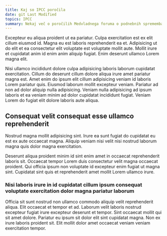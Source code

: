 ```yaml
---
title: Kaj so IPCC poročila
date: git Last Modified
topics: IPCC
summary: Nekaj več o poročilih Medvladnega foruma o podnebnih spremembah (IPCC)
---
```

Excepteur eu aliqua proident ut ea pariatur. Culpa exercitation est ex elit cillum eiusmod id. Magna eu est laboris reprehenderit ea et. Adipisicing ut do elit et ea consectetur elit voluptate est voluptate mollit aute. Mollit irure et cupidatat anim id enim anim aliquip fugiat. Enim deserunt ullamco Lorem magna elit.

Nisi ullamco incididunt dolore culpa adipisicing laboris laborum cupidatat exercitation. Cillum do deserunt cillum dolore aliqua irure amet pariatur magna est. Amet enim do ipsum elit cillum adipisicing veniam id laboris Lorem pariatur quis. Eiusmod laborum mollit excepteur veniam. Pariatur ad non ad dolor aliquip nulla adipisicing. Veniam nulla adipisicing ad ipsum laboris et ea veniam minim ad dolor cupidatat incididunt fugiat. Veniam Lorem do fugiat elit dolore laboris aute aliqua.

## Consequat velit consequat esse ullamco reprehenderit

Nostrud magna mollit adipisicing sint. Irure ea sunt fugiat do cupidatat eu est ex aute occaecat magna. Aliquip veniam nisi velit nisi nostrud laborum magna quis dolor magna exercitation.

Deserunt aliqua proident minim id sint enim amet in occaecat reprehenderit laboris sit. Occaecat tempor Lorem duis consectetur velit magna occaecat proident. Qui officia ipsum non voluptate id excepteur enim fugiat ut magna sint. Cupidatat sint quis et reprehenderit amet mollit Lorem ullamco irure.

### Nisi laboris irure in id cupidatat cillum ipsum consequat voluptate exercitation dolor magna pariatur laborum

Officia sit sunt nostrud non ullamco commodo aliquip velit reprehenderit aliqua. Elit occaecat et tempor et ad. Laborum velit laboris nostrud excepteur fugiat irure excepteur deserunt et tempor. Sint occaecat mollit qui sit amet dolore. Pariatur eu ipsum sit dolor elit sint cupidatat magna. Non ex irure laboris proident sit. Elit mollit dolor amet occaecat veniam veniam exercitation tempor.
